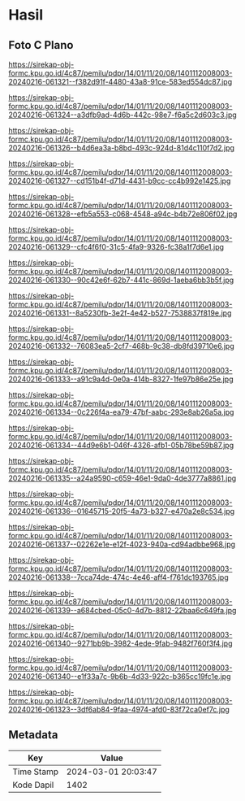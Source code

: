 # Hasil

## Foto C Plano

https://sirekap-obj-formc.kpu.go.id/4c87/pemilu/pdpr/14/01/11/20/08/1401112008003-20240216-061321--f382d91f-4480-43a8-91ce-583ed554dc87.jpg

https://sirekap-obj-formc.kpu.go.id/4c87/pemilu/pdpr/14/01/11/20/08/1401112008003-20240216-061324--a3dfb9ad-4d6b-442c-98e7-f6a5c2d603c3.jpg

https://sirekap-obj-formc.kpu.go.id/4c87/pemilu/pdpr/14/01/11/20/08/1401112008003-20240216-061326--b4d6ea3a-b8bd-493c-924d-81d4c110f7d2.jpg

https://sirekap-obj-formc.kpu.go.id/4c87/pemilu/pdpr/14/01/11/20/08/1401112008003-20240216-061327--cd151b4f-d71d-4431-b9cc-cc4b992e1425.jpg

https://sirekap-obj-formc.kpu.go.id/4c87/pemilu/pdpr/14/01/11/20/08/1401112008003-20240216-061328--efb5a553-c068-4548-a94c-b4b72e806f02.jpg

https://sirekap-obj-formc.kpu.go.id/4c87/pemilu/pdpr/14/01/11/20/08/1401112008003-20240216-061329--cfc4f6f0-31c5-4fa9-9326-fc38a1f7d6e1.jpg

https://sirekap-obj-formc.kpu.go.id/4c87/pemilu/pdpr/14/01/11/20/08/1401112008003-20240216-061330--90c42e6f-62b7-441c-869d-1aeba6bb3b5f.jpg

https://sirekap-obj-formc.kpu.go.id/4c87/pemilu/pdpr/14/01/11/20/08/1401112008003-20240216-061331--8a5230fb-3e2f-4e42-b527-7538837f819e.jpg

https://sirekap-obj-formc.kpu.go.id/4c87/pemilu/pdpr/14/01/11/20/08/1401112008003-20240216-061332--76083ea5-2cf7-468b-9c38-db8fd39710e6.jpg

https://sirekap-obj-formc.kpu.go.id/4c87/pemilu/pdpr/14/01/11/20/08/1401112008003-20240216-061333--a91c9a4d-0e0a-414b-8327-1fe97b86e25e.jpg

https://sirekap-obj-formc.kpu.go.id/4c87/pemilu/pdpr/14/01/11/20/08/1401112008003-20240216-061334--0c226f4a-ea79-47bf-aabc-293e8ab26a5a.jpg

https://sirekap-obj-formc.kpu.go.id/4c87/pemilu/pdpr/14/01/11/20/08/1401112008003-20240216-061334--44d9e6b1-046f-4326-afb1-05b78be59b87.jpg

https://sirekap-obj-formc.kpu.go.id/4c87/pemilu/pdpr/14/01/11/20/08/1401112008003-20240216-061335--a24a9590-c659-46e1-9da0-4de3777a8861.jpg

https://sirekap-obj-formc.kpu.go.id/4c87/pemilu/pdpr/14/01/11/20/08/1401112008003-20240216-061336--01645715-20f5-4a73-b327-e470a2e8c534.jpg

https://sirekap-obj-formc.kpu.go.id/4c87/pemilu/pdpr/14/01/11/20/08/1401112008003-20240216-061337--02262e1e-e12f-4023-940a-cd94adbbe968.jpg

https://sirekap-obj-formc.kpu.go.id/4c87/pemilu/pdpr/14/01/11/20/08/1401112008003-20240216-061338--7cca74de-474c-4e46-aff4-f761dc193765.jpg

https://sirekap-obj-formc.kpu.go.id/4c87/pemilu/pdpr/14/01/11/20/08/1401112008003-20240216-061339--a684cbed-05c0-4d7b-8812-22baa6c649fa.jpg

https://sirekap-obj-formc.kpu.go.id/4c87/pemilu/pdpr/14/01/11/20/08/1401112008003-20240216-061340--9271bb9b-3982-4ede-9fab-9482f760f3f4.jpg

https://sirekap-obj-formc.kpu.go.id/4c87/pemilu/pdpr/14/01/11/20/08/1401112008003-20240216-061340--e1f33a7c-9b6b-4d33-922c-b365cc19fc1e.jpg

https://sirekap-obj-formc.kpu.go.id/4c87/pemilu/pdpr/14/01/11/20/08/1401112008003-20240216-061323--3df6ab84-9faa-4974-afd0-83f72ca0ef7c.jpg


## Metadata

| Key        | Value               |
| ---------- | ------------------- |
| Time Stamp | 2024-03-01 20:03:47 |
| Kode Dapil | 1402                |



